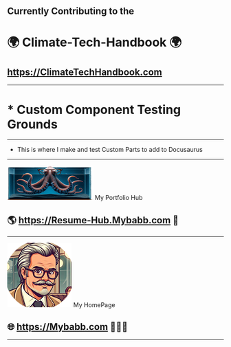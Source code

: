  
 
 ##  Currently Contributing to the

  # 🌍 Climate-Tech-Handbook 🌍
  ##   https://ClimateTechHandbook.com
 ---

# * Custom Component Testing Grounds 
 

---
  * This is where I make and test Custom Parts to add to Docusaurus

---


[![FrontPageImg](OctoPus22x80.png)](https://Resume-Hub.mybabb.com) My Portfolio Hub  
## 🌎 https://Resume-Hub.Mybabb.com  🦍  

---


[![FrontPage2Img](NewMe.png)](https://MyBaBB.com)  My HomePage 
## 🌐 https://Mybabb.com   🧑🏻‍💻  

---
